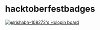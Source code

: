 # hacktoberfestbadges
[![@rishabh-108272's Holopin board](https://holopin.io/api/user/board?user=rishabh-108272)](https://holopin.io/@rishabh-108272)
